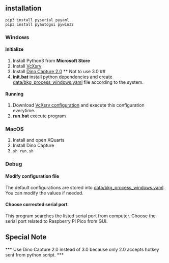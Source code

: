 
## installation
```
pip3 install pyserial pyyaml
pip3 install pyautogui pywin32
```


### Windows
#### Initialize
1. Install Python3 from **Microsoft Store**
1. Install [VcXsrv](https://sourceforge.net/projects/vcxsrv/)
1. Install [Dino Capture 2.0](https://dino-lite.cc/rjxz) ** Not to use 3.0 ##
1. **init.bat** install python dependencies and create [data/bkg_process_windows.yaml](https://github.com/ltsai323/minigantry_softwares/blob/main/videoCapture_DinoLite/data/bkg_process_windows.yaml) file according to the system.
#### Running
1. Download [VcXsrv configuration](https://github.com/ltsai323/NTUMAC_dockerized_softwares/blob/master/config.xlaunch) and execute this configuration everytime.
1. **run.bat** execute program


### MacOS
1. Install and open XQuarts
2. Install Dino Capture
3.  `sh run.sh`


### Debug
#### Modify configuration file
The default configurations are stored into [data/bkg_process_windows.yaml](https://github.com/ltsai323/minigantry_softwares/blob/main/videoCapture_DinoLite/data/bkg_process_windows.yaml). You can modify the values if needed.
#### Choose corrected serial port
This program searches the listed serial port from computer. Choose the serial port related to Raspberry Pi Pico from GUI.

## Special Note
*** Use Dino Capture 2.0 instead of 3.0 because only 2.0 accepts hotkey sent from python script. ***
